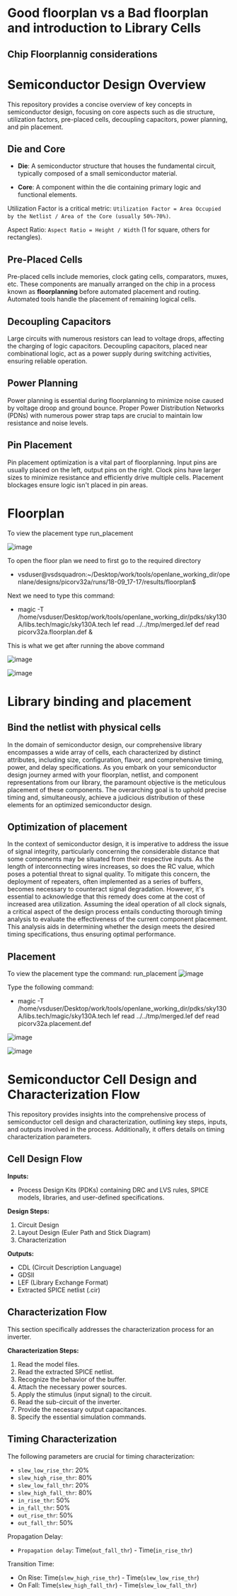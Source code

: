 # Good floorplan vs a Bad floorplan and introduction to Library Cells
## Chip Floorplannig considerations
# Semiconductor Design Overview

This repository provides a concise overview of key concepts in semiconductor design, focusing on core aspects such as die structure, utilization factors, pre-placed cells, decoupling capacitors, power planning, and pin placement.

## Die and Core

- **Die**: A semiconductor structure that houses the fundamental circuit, typically composed of a small semiconductor material.

- **Core**: A component within the die containing primary logic and functional elements.

Utilization Factor is a critical metric: `Utilization Factor = Area Occupied by the Netlist / Area of the Core (usually 50%-70%)`.

Aspect Ratio: `Aspect Ratio = Height / Width` (1 for square, others for rectangles).

## Pre-Placed Cells

Pre-placed cells include memories, clock gating cells, comparators, muxes, etc. These components are manually arranged on the chip in a process known as **floorplanning** before automated placement and routing. Automated tools handle the placement of remaining logical cells.

## Decoupling Capacitors

Large circuits with numerous resistors can lead to voltage drops, affecting the charging of logic capacitors. Decoupling capacitors, placed near combinational logic, act as a power supply during switching activities, ensuring reliable operation.

## Power Planning

Power planning is essential during floorplanning to minimize noise caused by voltage droop and ground bounce. Proper Power Distribution Networks (PDNs) with numerous power strap taps are crucial to maintain low resistance and noise levels.

## Pin Placement

Pin placement optimization is a vital part of floorplanning. Input pins are usually placed on the left, output pins on the right. Clock pins have larger sizes to minimize resistance and efficiently drive multiple cells. Placement blockages ensure logic isn't placed in pin areas.

# Floorplan
To view the placement type run_placement

![image](https://github.com/Pranav1723/pes_pd/assets/78376336/4789644c-d683-4e23-a328-651c183ac6f5)

To open the floor plan we need to first go to the required directory
- vsduser@vsdsquadron:~/Desktop/work/tools/openlane_working_dir/openlane/designs/picorv32a/runs/18-09_17-17/results/floorplan$ 

Next we need to type this command:
- magic -T /home/vsduser/Desktop/work/tools/openlane_working_dir/pdks/sky130A/libs.tech/magic/sky130A.tech lef read ../../tmp/merged.lef def read picorv32a.floorplan.def &

This is what we get after running the above command

![image](https://github.com/Pranav1723/pes_pd/assets/78376336/d5551e71-ea88-41e9-bf5a-45428ae6a56e)

![image](https://github.com/Pranav1723/pes_pd/assets/78376336/4f82a7ea-092c-4864-91f9-45be46a79ba5)

# Library binding and placement
## Bind the netlist with physical cells
In the domain of semiconductor design, our comprehensive library encompasses a wide array of cells, each characterized by distinct attributes, including size, configuration, flavor, and comprehensive timing, power, and delay specifications.
As you embark on your semiconductor design journey armed with your floorplan, netlist, and component representations from our library, the paramount objective is the meticulous placement of these components. The overarching goal is to uphold precise timing and, simultaneously, achieve a judicious distribution of these elements for an optimized semiconductor design.

## Optimization of placement
In the context of semiconductor design, it is imperative to address the issue of signal integrity, particularly concerning the considerable distance that some components may be situated from their respective inputs. As the length of interconnecting wires increases, so does the RC value, which poses a potential threat to signal quality.
To mitigate this concern, the deployment of repeaters, often implemented as a series of buffers, becomes necessary to counteract signal degradation. However, it's essential to acknowledge that this remedy does come at the cost of increased area utilization.
Assuming the ideal operation of all clock signals, a critical aspect of the design process entails conducting thorough timing analysis to evaluate the effectiveness of the current component placement. This analysis aids in determining whether the design meets the desired timing specifications, thus ensuring optimal performance.

## Placement
To view the placement type the command:
run_placement
![image](https://github.com/Pranav1723/pes_pd/assets/78376336/90ebf583-b71a-490c-93c9-f3158074ba6d)

Type the following command:
- magic -T /home/vsduser/Desktop/work/tools/openlane_working_dir/pdks/sky130A/libs.tech/magic/sky130A.tech lef read ../../tmp/merged.lef def read picorv32a.placement.def

![image](https://github.com/Pranav1723/pes_pd/assets/78376336/1a04896d-3229-426f-8c41-3df76c272302)

![image](https://github.com/Pranav1723/pes_pd/assets/78376336/b89e99e7-beb4-40ef-a901-f3bdd9db3c7e)

# Semiconductor Cell Design and Characterization Flow

This repository provides insights into the comprehensive process of semiconductor cell design and characterization, outlining key steps, inputs, and outputs involved in the process. Additionally, it offers details on timing characterization parameters.

## Cell Design Flow

**Inputs:**
- Process Design Kits (PDKs) containing DRC and LVS rules, SPICE models, libraries, and user-defined specifications.

**Design Steps:**
1. Circuit Design
2. Layout Design (Euler Path and Stick Diagram)
3. Characterization

**Outputs:**
- CDL (Circuit Description Language)
- GDSII
- LEF (Library Exchange Format)
- Extracted SPICE netlist (.cir)

## Characterization Flow

This section specifically addresses the characterization process for an inverter.

**Characterization Steps:**
1. Read the model files.
2. Read the extracted SPICE netlist.
3. Recognize the behavior of the buffer.
4. Attach the necessary power sources.
5. Apply the stimulus (input signal) to the circuit.
6. Read the sub-circuit of the inverter.
7. Provide the necessary output capacitances.
8. Specify the essential simulation commands.

## Timing Characterization

The following parameters are crucial for timing characterization:

- `slew_low_rise_thr`: 20%
- `slew_high_rise_thr`: 80%
- `slew_low_fall_thr`: 20%
- `slew_high_fall_thr`: 80%
- `in_rise_thr`: 50%
- `in_fall_thr`: 50%
- `out_rise_thr`: 50%
- `out_fall_thr`: 50%

Propagation Delay:
- `Propagation delay`: Time(`out_fall_thr`) - Time(`in_rise_thr`)

Transition Time:
- On Rise: Time(`slew_high_rise_thr`) - Time(`slew_low_rise_thr`)
- On Fall: Time(`slew_high_fall_thr`) - Time(`slew_low_fall_thr`)






